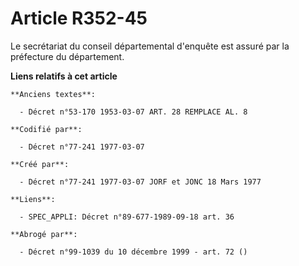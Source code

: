 # Article R352-45

Le secrétariat du conseil départemental d'enquête est assuré par la préfecture du département.

**Liens relatifs à cet article**

	**Anciens textes**:

	  - Décret n°53-170 1953-03-07 ART. 28 REMPLACE AL. 8

	**Codifié par**:

	  - Décret n°77-241 1977-03-07

	**Créé par**:

	  - Décret n°77-241 1977-03-07 JORF et JONC 18 Mars 1977

	**Liens**:

	  - SPEC_APPLI: Décret n°89-677-1989-09-18 art. 36

	**Abrogé par**:

	  - Décret n°99-1039 du 10 décembre 1999 - art. 72 ()
